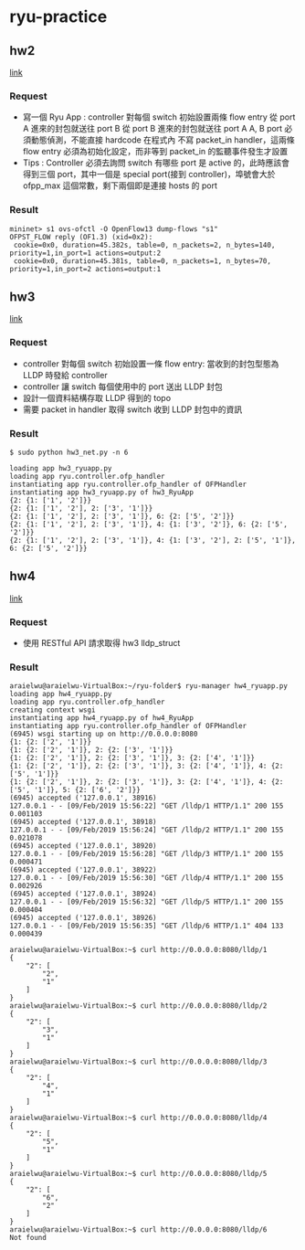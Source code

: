 # ryu-practice
## hw2
[link](https://wiki.kshuang.xyz/doku.php/ccis_lab:sdn:hw2)
### Request
* 寫一個 Ryu App :
  controller 對每個 switch 初始設置兩條 flow entry
  從 port A 進來的封包就送往 port B
  從 port B 進來的封包就送往 port A
  A, B port 必須動態偵測，不能直接 hardcode 在程式內
  不寫 packet_in handler，這兩條 flow entry 必須為初始化設定，而非等到 packet_in 的監聽事件發生才設置
* Tips : 
  Controller 必須去詢問 switch 有哪些 port 是 active 的，此時應該會得到三個 port，其中一個是 special port(接到 controller)，埠號會大於 ofpp_max 這個常數，剩下兩個即是連接 hosts 的 port
### Result
```
mininet> s1 ovs-ofctl -O OpenFlow13 dump-flows "s1"
OFPST_FLOW reply (OF1.3) (xid=0x2):
 cookie=0x0, duration=45.382s, table=0, n_packets=2, n_bytes=140, priority=1,in_port=1 actions=output:2
 cookie=0x0, duration=45.381s, table=0, n_packets=1, n_bytes=70, priority=1,in_port=2 actions=output:1
```
## hw3
[link](https://wiki.kshuang.xyz/doku.php/ccis_lab:sdn:hw3)
### Request
* controller 對每個 switch 初始設置一條 flow entry: 當收到的封包型態為 LLDP 時發給 controller
* controller 讓 switch 每個使用中的 port 送出 LLDP 封包
* 設計一個資料結構存取 LLDP 得到的 topo
* 需要 packet in handler 取得 switch 收到 LLDP 封包中的資訊
### Result
```
$ sudo python hw3_net.py -n 6
```
```
loading app hw3_ryuapp.py
loading app ryu.controller.ofp_handler
instantiating app ryu.controller.ofp_handler of OFPHandler
instantiating app hw3_ryuapp.py of hw3_RyuApp
{2: {1: ['1', '2']}}
{2: {1: ['1', '2'], 2: ['3', '1']}}
{2: {1: ['1', '2'], 2: ['3', '1']}, 6: {2: ['5', '2']}}
{2: {1: ['1', '2'], 2: ['3', '1']}, 4: {1: ['3', '2']}, 6: {2: ['5', '2']}}
{2: {1: ['1', '2'], 2: ['3', '1']}, 4: {1: ['3', '2'], 2: ['5', '1']}, 6: {2: ['5', '2']}}
```
## hw4
[link](https://wiki.kshuang.xyz/doku.php/ccis_lab:sdn:hw4)
### Request
* 使用 RESTful API 請求取得 hw3 lldp_struct
### Result
```
araielwu@araielwu-VirtualBox:~/ryu-folder$ ryu-manager hw4_ryuapp.py 
loading app hw4_ryuapp.py
loading app ryu.controller.ofp_handler
creating context wsgi
instantiating app hw4_ryuapp.py of hw4_RyuApp
instantiating app ryu.controller.ofp_handler of OFPHandler
(6945) wsgi starting up on http://0.0.0.0:8080
{1: {2: ['2', '1']}}
{1: {2: ['2', '1']}, 2: {2: ['3', '1']}}
{1: {2: ['2', '1']}, 2: {2: ['3', '1']}, 3: {2: ['4', '1']}}
{1: {2: ['2', '1']}, 2: {2: ['3', '1']}, 3: {2: ['4', '1']}, 4: {2: ['5', '1']}}
{1: {2: ['2', '1']}, 2: {2: ['3', '1']}, 3: {2: ['4', '1']}, 4: {2: ['5', '1']}, 5: {2: ['6', '2']}}
(6945) accepted ('127.0.0.1', 38916)
127.0.0.1 - - [09/Feb/2019 15:56:22] "GET /lldp/1 HTTP/1.1" 200 155 0.001103
(6945) accepted ('127.0.0.1', 38918)
127.0.0.1 - - [09/Feb/2019 15:56:24] "GET /lldp/2 HTTP/1.1" 200 155 0.021078
(6945) accepted ('127.0.0.1', 38920)
127.0.0.1 - - [09/Feb/2019 15:56:28] "GET /lldp/3 HTTP/1.1" 200 155 0.000471
(6945) accepted ('127.0.0.1', 38922)
127.0.0.1 - - [09/Feb/2019 15:56:30] "GET /lldp/4 HTTP/1.1" 200 155 0.002926
(6945) accepted ('127.0.0.1', 38924)
127.0.0.1 - - [09/Feb/2019 15:56:32] "GET /lldp/5 HTTP/1.1" 200 155 0.000404
(6945) accepted ('127.0.0.1', 38926)
127.0.0.1 - - [09/Feb/2019 15:56:35] "GET /lldp/6 HTTP/1.1" 404 133 0.000439

```

```
araielwu@araielwu-VirtualBox:~$ curl http://0.0.0.0:8080/lldp/1
{
    "2": [
        "2", 
        "1"
    ]
}
araielwu@araielwu-VirtualBox:~$ curl http://0.0.0.0:8080/lldp/2
{
    "2": [
        "3", 
        "1"
    ]
}
araielwu@araielwu-VirtualBox:~$ curl http://0.0.0.0:8080/lldp/3
{
    "2": [
        "4", 
        "1"
    ]
}
araielwu@araielwu-VirtualBox:~$ curl http://0.0.0.0:8080/lldp/4
{
    "2": [
        "5", 
        "1"
    ]
}
araielwu@araielwu-VirtualBox:~$ curl http://0.0.0.0:8080/lldp/5
{
    "2": [
        "6", 
        "2"
    ]
}
araielwu@araielwu-VirtualBox:~$ curl http://0.0.0.0:8080/lldp/6
Not found

```
